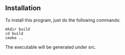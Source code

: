 ## Installation

To install this program, just do the following commands:

    mkdir build
    cd build
    cmake ..

The executable will be generated under src.